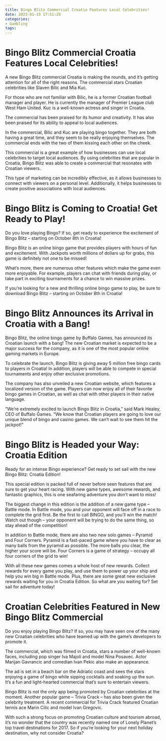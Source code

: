 ```yaml
---
title: Bingo Blitz Commercial Croatia Features Local Celebrities!
date: 2023-01-15 17:51:25
categories:
- Gambling
tags:
---
```



#  Bingo Blitz Commercial Croatia Features Local Celebrities!

A new Bingo Blitz commercial Croatia is making the rounds, and it’s getting attention for all of the right reasons. The commercial stars Croatian celebrities like Slaven Bilic and Mia Kuc.

For those who are not familiar with Bilic, he is a former Croatian football manager and player. He is currently the manager of Premier League club West Ham United. Kuc is a well-known actress and singer in Croatia.

The commercial has been praised for its humor and creativity. It has also been praised for its ability to appeal to local audiences.

In the commercial, Bilic and Kuc are playing bingo together. They are both having a great time, and they seem to be really enjoying themselves. The commercial ends with the two of them kissing each other on the cheek.

This commercial is a great example of how businesses can use local celebrities to target local audiences. By using celebrities that are popular in Croatia, Bingo Blitz was able to create a commercial that resonates with Croatian viewers.

This type of marketing can be incredibly effective, as it allows businesses to connect with viewers on a personal level. Additionally, it helps businesses to create positive associations with local audiences.

#  Bingo Blitz is Coming to Croatia! Get Ready to Play!

Do you love playing Bingo? If so, get ready to experience the excitement of Bingo Blitz – starting on October 8th in Croatia!

Bingo Blitz is an online bingo game that provides players with hours of fun and excitement. With Jackpots worth millions of dollars up for grabs, this game is definitely not one to be missed!

What’s more, there are numerous other features which make the game even more enjoyable. For example, players can chat with friends during play, or take part in exciting tournaments for a chance to win massive prizes.

If you’re looking for a new and thrilling online bingo game to play, be sure to download Bingo Blitz – starting on October 8th in Croatia!

#  Bingo Blitz Announces its Arrival in Croatia with a Bang!

Bingo Blitz, the online bingo game by Buffalo Games, has announced its Croatian launch with a bang! The new Croatian market is expected to be a major success for the company, as it is one of the most popular online gaming markets in Europe.

To celebrate the launch, Bingo Blitz is giving away 5 million free bingo cards to players in Croatia! In addition, players will be able to compete in special tournaments and enjoy other exclusive promotions.

The company has also unveiled a new Croatian website, which features a localized version of the game. Players can now enjoy all of their favorite bingo games in Croatian, as well as chat with other players in their native language.

“We’re extremely excited to launch Bingo Blitz in Croatia,” said Mark Healey, CEO of Buffalo Games. “We know that Croatian players are going to love our unique blend of bingo and casino games. We can’t wait to see them hit the jackpot!”

#  Bingo Blitz is Headed your Way: Croatia Edition

Ready for an intense Bingo experience? Get ready to set sail with the new Bingo Blitz: Croatia Edition!

This special edition is packed full of never before seen features that are sure to get your heart racing. With new game types, awesome rewards, and fantastic graphics, this is one seafaring adventure you don’t want to miss!

The biggest change in this edition is the addition of a new game type – Battle mode. In Battle mode, you and your opponent will face off in a race to complete the grid first. Be the first to call BINGO, and you’ll win the match! Watch out though – your opponent will be trying to do the same thing, so stay ahead of the competition!

In addition to Battle mode, there are also two new solo games – Pyramid and Four Corners. Pyramid is a fast-paced game where you have to clear as many balls from the pyramid as possible. The more balls you clear, the higher your score will be. Four Corners is a game of strategy – occupy all four corners of the grid to win!

With all these new games comes a whole host of new rewards. Collect rewards for every game you play, and use them to power up your ship and help you win big in Battle mode. Plus, there are some great new exclusive rewards waiting for you in Croatia Edition. So what are you waiting for? Set sail for adventure today!

#  Croatian Celebrities Featured in New Bingo Blitz Commercial

Do you enjoy playing Bingo Blitz? If so, you may have seen one of the many new Croatian celebrities who have teamed up with the game’s developers to promote it.

The commercial, which was filmed in Croatia, stars a number of well-known faces, including pop singer Iva Majoli and model Nina Posavec. Actor Marijan Gavrancic and comedian Ivan Pekic also make an appearance.

The ad is set in a beach bar on the Adriatic coast and sees the stars enjoying a game of bingo while sipping cocktails and soaking up the sun. It’s a fun and light-hearted commercial that’s sure to entertain viewers.

Bingo Blitz is not the only app being promoted by Croatian celebrities at the moment. Another popular game – Trivia Crack – has also been given the celebrity treatment. A recent commercial for Trivia Crack featured Croatian tennis ace Marin Cilic and model Ivan Gregovic.

With such a strong focus on promoting Croatian culture and tourism abroad, it’s no wonder that the country was recently named one of Lonely Planet’s top travel destinations for 2017. So if you’re looking for your next holiday destination, why not consider Croatia?